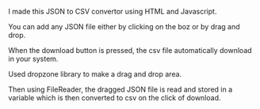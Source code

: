 I made this JSON to CSV convertor using HTML and Javascript.

You can add any JSON file either by clicking on the boz or by drag and drop.

When the download button is pressed, the csv file automatically download in your system.

Used dropzone library to make a drag and drop area.

Then using FileReader, the dragged JSON file is read and stored in a variable which is then converted to csv on the click of download.
